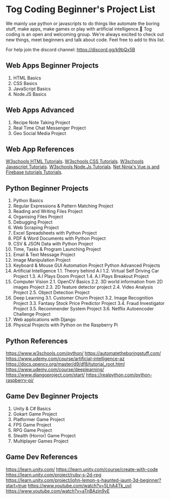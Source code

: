 # Tog Coding Beginner's Project List

We mainly use python or javascripts to do things like automate the boring stuff, make apps, make games or play with artificial intelligence.🤖 
Tog coding is an open and welcoming group. We're always excited to check out new things, meet beginners and talk about code. Feel free to add to this list.

For help join the discord channel: https://discord.gg/k9bQx5B

## Web Apps Beginner Projects
1.	HTML Basics
2.	CSS Basics
3.	JavaScript Basics
4.	Node.JS Basics

## Web Apps Advanced
1.	Recipe Note Taking Project
2.	Real Time Chat Messenger Project
3.	Geo Social Media Project

## Web App References
[W3schools HTML Tutorials](https://www.w3schools.com/html/).
[W3schools CSS Tutorials](https://www.w3schools.com/css/).
[W3schools Javascript Tutorials](https://www.w3schools.com/js/).
[W3schools Node.Js Tutorials](https://www.w3schools.com/nodejs/).
[Net Ninja's Vue.js and Firebase tutorials Tutorials](https://www.udemy.com/course/build-web-apps-with-vuejs-firebase/).


## Python Beginner Projects
1.	Python Basics
2.	Regular Expressions & Pattern Matching Project
3.	Reading and Writing Files Project
4.	Organising Files Project
5.	Debugging Project
6.	Web Scraping Project
7.	Excel Spreadsheets with Python Project
8.	PDF & Word Documents with Python Project
9.	CSV & JSON Data with Python Project
10.	Time, Tasks & Program Launching Project
11.	Email & Text Message Project
12.	Image Manipulation Project
13.	Keyboard & Mouse GUI Automation Project
Python Advanced Projects
1.	Artificial Intelligence
1.1.	Theory behind A.I
1.2.	Virtual Self Driving Car Project
1.3.	A.I Plays Doom Project
1.4.	A.I Plays Breakout Project
2.	Computer Vision
2.1.	OpenCV Basics
2.2.	3D world information from 2D images Project
2.3.	2D feature detector project
2.4.	Video Analysis Project
2.5.	Object Detection Project
3.	Deep Learning
3.1.	Customer Churn Project
3.2.	Image Recognition Project
3.3.	Fantasy Stock Price Predictor Project
3.4.	Fraud Investigator Project
3.5.	Recommender System Project
3.6.	Netflix Autoencoder Challenge Project
4.	Web applications with Django
5.	Physical Projects with Python on the Raspberry Pi

## Python References
https://www.w3schools.com/python/
https://automatetheboringstuff.com/
https://www.udemy.com/course/artificial-intelligence-az
https://docs.opencv.org/master/d9/df8/tutorial_root.html
https://www.udemy.com/course/deeplearning/
https://www.djangoproject.com/start/
https://realpython.com/python-raspberry-pi/


## Game Dev Beginner Projects
1.	Unity & C# Basics
2.	Gokart Game Project
3.	Platformer Game Project
4.	FPS Game Project
5.	RPG Game Project
6.	Stealth (Horror) Game Project
7.	Multiplayer Games Project

## Game Dev References
https://learn.unity.com/
https://learn.unity.com/course/create-with-code
https://learn.unity.com/project/ruby-s-2d-rpg
https://learn.unity.com/project/john-lemon-s-haunted-jaunt-3d-beginner?start=true
https://www.youtube.com/watch?v=5LhA4Tk_uvI
https://www.youtube.com/watch?v=aTnBAzin9vE
